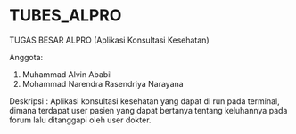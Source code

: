 # TUBES_ALPRO
TUGAS BESAR ALPRO (Aplikasi Konsultasi Kesehatan)

Anggota:
1. Muhammad Alvin Ababil
2. Mohammad Narendra Rasendriya Narayana

Deskripsi :
Aplikasi konsultasi kesehatan yang dapat di run pada terminal, dimana terdapat user pasien yang dapat bertanya tentang keluhannya pada forum lalu ditanggapi oleh user dokter.
